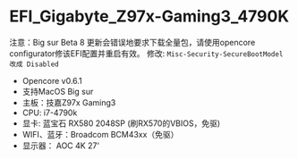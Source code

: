 # EFI_Gigabyte_Z97x-Gaming3_4790K

注意：Big sur Beta 8 更新会错误地要求下载全量包，请使用opencore configurator修该EFI配置并重启有效。
修改: `Misc-Security-SecureBootModel 改成 Disabled`

- Opencore v0.6.1
- 支持MacOS Big sur
- 主板：技嘉Z97x Gaming3
- CPU: i7-4790k
- 显卡: 蓝宝石 RX580 2048SP (刷RX570的VBIOS，免驱)
- WIFI、蓝牙：Broadcom BCM43xx（免驱）
- 显示器： AOC 4K 27'
